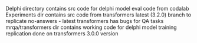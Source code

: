 Delphi directory contains src code for delphi model eval code from codalab
Experiments dir contains src code from transformers latest (3.2.0) branch to replicate no-answers - latest transformers has bugs for QA tasks
mrqa/transformers dir contains working code for delphi model training replication done on transformers 3.0.0 version
